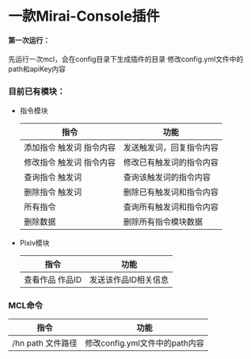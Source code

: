 一款Mirai-Console插件
====================
#### 第一次运行：
  先运行一次mcl，会在config目录下生成插件的目录
  修改config.yml文件中的path和apiKey内容
### 目前已有模块：
- 指令模块

  | 指令            | 功能           |
  |---------------|---------------|
  | 添加指令 触发词 指令内容 | 发送触发词，回复指令内容 |
  | 修改指令 触发词 指令内容 | 修改已有触发词的指令内容 |
  | 查询指令 触发词      | 查询该触发词的指令内容 |
  | 删除指令 触发词      | 删除已有触发词和指令内容 |
  | 所有指令          | 查询所有触发词和指令内容 |
  | 删除数据          | 删除所有指令模块数据 |

- Pixiv模块

  |指令|功能|
  |-----|-----|
  |查看作品 作品ID | 发送该作品ID相关信息|
  
### MCL命令
  |指令|功能|
  |-----|-----|
  |/hn path 文件路径|修改config.yml文件中的path内容|
